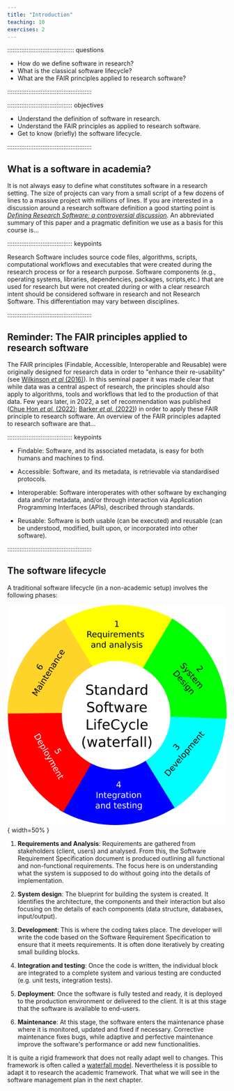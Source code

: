 ```yaml
---
title: "Introduction"
teaching: 10
exercises: 2
---
```


:::::::::::::::::::::::::::::::::::::: questions

- How do we define software in research?
- What is the classical software lifecycle?
- What are the FAIR principles applied to research software?

::::::::::::::::::::::::::::::::::::::::::::::::

::::::::::::::::::::::::::::::::::::: objectives

- Understand the definition of software in research.
- Understand the FAIR principles as applied to research software.
- Get to know (briefly) the software lifecycle.

::::::::::::::::::::::::::::::::::::::::::::::::

## What is a software in academia?

It is not always easy to define what constitutes software in a research setting. The size of projects can vary from a
small script of a few dozens of lines to a massive project with millions of lines. If you are interested in a discussion
around a research software definition a good starting point is [_Defining Research Software: a controversial
discussion_][defressoft]. An abbreviated summary of this paper and a pragmatic definition we use
as a basis for this course is...

::::::::::::::::::::::::::::::::::::: keypoints

Research Software includes source code files, algorithms, scripts, computational workflows and executables that were
created during the research process or for a research purpose. Software components (e.g., operating systems, libraries,
dependencies, packages, scripts,etc.) that are used for research but were not created during or with a clear research
intent should be considered software in research and not Research Software. This differentiation may vary between
disciplines.

::::::::::::::::::::::::::::::::::::::::::::::::

## Reminder: The FAIR principles applied to research software

The FAIR principles (Findable, Accessible, Interoperable and Reusable) were originally designed for research data in
order to "enhance their re-usability" (see [Wilkinson _et al_ (2016)][fair]). In this seminal paper it was made clear
that while data was a central aspect of research, the principles should also apply to algorithms, tools and workflows
that led to the production of that data. Few years later, in 2022, a set of recommendation was published ([Chue Hon _et
al._ (2022)][fair4rswg]; [Barker _et al._ (2022)][fair4rs]) in order to apply these FAIR principle to research
software. An overview of the FAIR principles adapted to research software are that...

::::::::::::::::::::::::::::::::::::: keypoints

- Findable: Software, and its associated metadata, is easy for both humans and machines to find.

- Accessible: Software, and its metadata, is retrievable via standardised protocols.

- Interoperable: Software interoperates with other software by exchanging data and/or metadata, and/or through
  interaction via Application Programming Interfaces (APIs), described through standards.

- Reusable: Software is both usable (can be executed) and reusable (can be understood, modified, built upon, or
  incorporated into other software).

::::::::::::::::::::::::::::::::::::::::::::::::

## The software lifecycle

A traditional software lifecycle (in a non-academic setup) involves the following phases:

![Traditional Software Lifecycle](fig/SLC.png){ width=50% }

1. **Requirements and Analysis**: Requirements are gathered from stakeholders (client, users) and analysed. From
  this, the Software Requirement Specification document is produced outlining all functional and non-functional
  requirements. The focus here is on understanding what the system is supposed to do without going into the details of
  implementation.

2. **System design**: The blueprint for building the system is created. It identifies the architecture, the
  components and their interaction but also focusing on the details of each components (data structure, databases,
  input/output).

3. **Development**: This is where the coding takes place. The developer will write the code based on the Software
  Requirement Specification to ensure that it meets requirements. It is often done iteratively by creating small
  building blocks.

4. **Integration and testing**: Once the code is written, the individual block are integrated to a complete system
  and various testing are conducted (e.g. unit tests, integration tests).

5. **Deployment**: Once the software is fully tested and ready, it is deployed to the production environment or
  delivered to the client. It is at this stage that the software is available to end-users.

6. **Maintenance**: At this stage, the software enters the maintenance phase where it is monitored, updated and fixed
  if necessary. Corrective maintenance fixes bugs, while adaptive and perfective maintenance improve the software's
  performance or add new functionalities.

It is quite a rigid framework that does not really adapt well to changes. This framework is often called a [waterfall
model][waterfall]. Nevertheless it is possible to adapt it to research the academic framework. That what we will see in
the software management plan in the next chapter.

[defressoft]: https://doi.org/10.5281/zenodo.5504016
[fair]: https://doi.org/10.1038/sdata.2016.18
[fair4rs]: https://doi.org/10.1038/s41597-022-01710-x
[fair4rswg]: https://10.5281/zenodo.5504015.
[waterfall]: https://en.wikipedia.org/wiki/Waterfall_model
